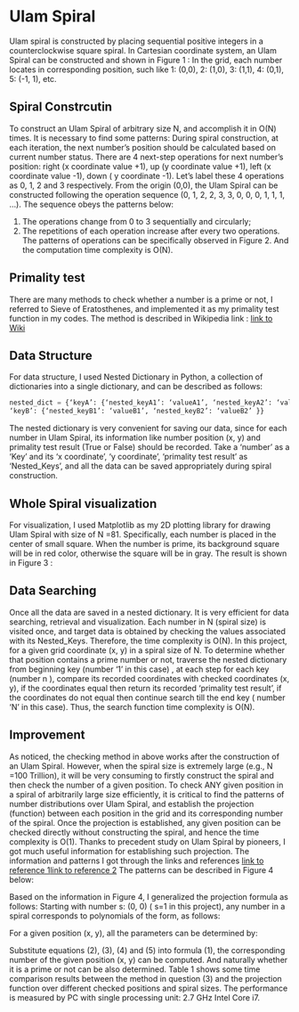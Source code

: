 # Ulam Spiral
Ulam spiral is constructed by placing sequential positive integers in a counterclockwise square spiral. In Cartesian coordinate system, an Ulam Spiral can be constructed and shown in Figure 1 :
In the grid, each number locates in corresponding position, such like 
1: (0,0),  2: (1,0),  3: (1,1),  4: (0,1),  5: (-1, 1), etc.

## Spiral Constrcutin

To construct an Ulam Spiral of arbitrary size N, and accomplish it in O(N) times. It is necessary to find some patterns:
During spiral construction, at each iteration, the next number’s position should be calculated based on current number status. There are 4 next-step operations for next number’s position: right (x coordinate value +1), up (y coordinate value +1), left (x coordinate value -1), down ( y coordinate -1). Let’s label these 4 operations as 0, 1, 2 and 3 respectively. 
From the origin (0,0), the Ulam Spiral can be constructed following the operation sequence (0, 1, 2, 2, 3, 3, 0, 0, 0, 1, 1, 1, …). The sequence obeys the patterns below:
1. The operations change from 0 to 3 sequentially and circularly;
2. The repetitions of each operation increase after every two operations.
The patterns of operations can be specifically observed in Figure 2. And the computation time complexity is O(N).

## Primality test

There are many methods to check whether a number is a prime or not, I referred to Sieve of Eratosthenes, and implemented it as my primality test function in my codes. The method is described in Wikipedia link :
[link to Wiki](https://en.wikipedia.org/wiki/Sieve_of_Eratosthenes)
## Data Structure
For data structure, I used Nested Dictionary in Python, a collection of dictionaries into a single dictionary, and can be described as follows:
```python
nested_dict = {‘keyA’: {‘nested_keyA1’: ‘valueA1’, ‘nested_keyA2’: ‘valueA2’ }
‘keyB’: {‘nested_keyB1’: ‘valueB1’, ‘nested_keyB2’: ‘valueB2’ }}
```
The nested dictionary is very convenient for saving our data, since for each number in Ulam Spiral, its information like number position (x, y) and primality test result (True or False) should be recorded. 
Take a ‘number’ as a ‘Key’ and its ‘x coordinate’, ‘y coordinate’, ‘primality test result’ as ‘Nested_Keys’, and all the data can be saved appropriately during spiral construction.

## Whole Spiral visualization
For visualization, I used Matplotlib as my 2D plotting library for drawing Ulam Spiral with size of N =81. Specifically, each number is placed in the center of small square. When the number is prime, its background square will be in red color, otherwise the square will be in gray. The result is shown in Figure 3 :

## Data Searching
Once all the data are saved in a nested dictionary. It is very efficient for data searching, retrieval and visualization. Each number in N (spiral size) is visited once, and target data is obtained by checking the values associated with its Nested_Keys. Therefore, the time complexity is O(N).
In this project, for a given grid coordinate (x, y) in a spiral size of N. To determine whether that position contains a prime number or not, traverse the nested dictionary from beginning key (number ‘1’ in this case) , at each step for each key (number n ), compare its recorded coordinates with checked coordinates (x, y), if the coordinates equal then return its recorded ‘primality test result’, if the coordinates do not equal then continue search till the end key ( number ‘N’ in this case). Thus, the search function time complexity is O(N).

## Improvement
As noticed, the checking method in above works after the construction of an Ulam Spiral. However, when the spiral size is extremely large (e.g., N =100 Trillion), it will be very consuming to firstly construct the spiral and then check the number of a given position. 
To check ANY given position in a spiral of arbitrarily large size efficiently, it is critical to find the patterns of number distributions over Ulam Spiral, and establish the projection (function) between each position in the grid and its corresponding number of the spiral. Once the projection is established, any given position can be checked directly without constructing the spiral, and hence the time complexity is O(1).
Thanks to precedent study on Ulam Spiral by pioneers, I got much useful information for establishing such projection. The information and patterns I got through the links and references [link to reference 1](http://primorial-sieve.com/_Ulam%20spiral%20unraveled.pdf)[link to reference 2](https://web.archive.org/web/20141202041502/https://danpearcymaths.wordpress.com/2012/09/30/infinity-programming-in-geogebra-and-failing-miserably/)
The patterns can be described in Figure 4 below:

Based on the information in Figure 4, I generalized the projection formula as follows: 
Starting with number s: (0, 0) ( s=1 in this project), any number in a spiral corresponds to polynomials of the form, as follows: 

For a given position (x, y), all the parameters can be determined by:

Substitute equations (2), (3), (4) and (5) into formula (1), the corresponding number of the given position (x, y) can be computed. And naturally whether it is a prime or not can be also determined. 
Table 1 shows some time comparison results between the method in question (3) and the projection function over different checked positions and spiral sizes. The performance is measured by PC with single processing unit: 2.7 GHz Intel Core i7.
